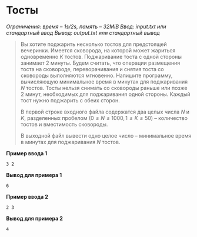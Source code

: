# Тосты

*Ограничения: время – 1s/2s, память – 32MiB Ввод: input.txt или стандартный ввод Вывод: output.txt или стандартный вывод*

> Вы хотите поджарить несколько тостов для предстоящей вечеринки. Имеется сковорода, на которой может жариться одновременно $K$ тостов. Поджаривание тоста с одной стороны занимает 2 минуты. Будем считать, что операции размещения тоста на сковороде, переворачивания и снятия тоста со сковороды выполняются мгновенно. Напишите программу, вычисляющую минимальное время в минутах для поджаривания $N$ тостов. Тосты нельзя снимать со сковороды раньше или позже 2 минут, необходимых для поджаривания одной стороны. Каждый тост нужно поджарить с обеих сторон.
>
> В первой строке входного файла содержатся два целых числа $N$ и $K$, разделенных пробелом $(0 ≤ N ≤ 1000, 1 ≤ K ≤ 50)$ – количество тостов и вместимость сковороды.
>
> В выходной файл вывести одно целое число – минимальное время в минутах для поджаривания $N$ тостов.

**Пример ввода 1**
```
3 2
```
**Вывод для примера 1**
```
6
```
**Пример ввода 2**
```
2 3
```
**Вывод для примера 2**
```
4
```
